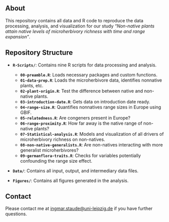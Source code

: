 
<!-- README.md is generated from README.Rmd. Please edit that file -->

## About

This repository contains all data and R code to reproduce the data
processing, analysis, and visualization for our study 
*“Non-native plants attain native levels of microherbivory richness with time and range expansion”*.

## Repository Structure

- **`R-Scripts/`**: Contains nine R scripts for data processing and
  analysis.

  - **`00-preamble.R`**: Loads necessary packages and custom functions.
  - **`01-data-prep.R`**: Loads the microherbivore data, identifies nonnative plants, etc.
  - **`02-plant-origin.R`**: Test the difference between native and non-native plants.
  - **`03-introduction-date.R`**: Gets data on introduction date ready.
  - **`04-range-size.R`**: Quantifies nonnatives range sizes in Europe using GBIF.
  - **`05-relatedness.R`**: Are congeners present in Europe?
  - **`06-range-proximity.R`**: How far away is the native range of non-native plants?
  - **`07-Statistical-analysis.R`**: Models and visualization of all drivers of microherbivory richness on non-natives.
  - **`08-non-native-generalists.R`**: Are non-natives interacting with more generalist microherbivores?
  - **`09-germanflora-traits.R`**: Checks for variables potentially confounding the range size effect.

- **`Data/`**: Contains all input, output, and intermediary data files.

- **`Figures/`**: Contains all figures generated in the analysis.

## Contact

Please contact me at <ingmar.staude@uni-leipzig.de> if you have further
questions.
